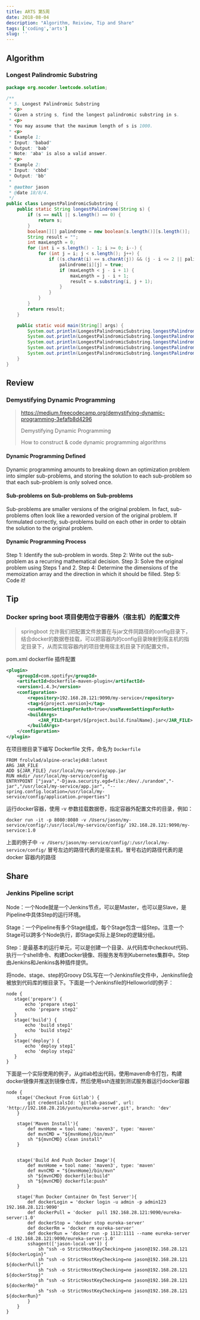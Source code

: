 ```yaml
---
title: ARTS 第5周
date: 2018-08-04
description: "Algorithm, Reiview, Tip and Share"
tags: ['coding','arts']
slug: ''
---
```


## Algorithm

### Longest Palindromic Substring

```java
package org.nocoder.leetcode.solution;

/**
 * 5. Longest Palindromic Substring
 * <p>
 * Given a string s, find the longest palindromic substring in s.
 * <p>
 * You may assume that the maximum length of s is 1000.
 * <p>
 * Example 1:
 * Input: "babad"
 * Output: "bab"
 * Note: "aba" is also a valid answer.
 * <p>
 * Example 2:
 * Input: "cbbd"
 * Output: "bb"
 *
 * @author jason
 * @date 18/8/4.
 */
public class LongestPalindromicSubstring {
    public static String longestPalindrome(String s) {
        if (s == null || s.length() == 0) {
            return s;
        }
        boolean[][] palindrome = new boolean[s.length()][s.length()];
        String result = "";
        int maxLength = 0;
        for (int i = s.length() - 1; i >= 0; i--) {
            for (int j = i; j < s.length(); j++) {
                if ((s.charAt(i) == s.charAt(j)) && (j - i <= 2 || palindrome[i + 1][j - 1])) {
                    palindrome[i][j] = true;
                    if (maxLength < j - i + 1) {
                        maxLength = j - i + 1;
                        result = s.substring(i, j + 1);
                    }
                }
            }
        }
        return result;
    }

    public static void main(String[] args) {
        System.out.println(LongestPalindromicSubstring.longestPalindrome("a"));
        System.out.println(LongestPalindromicSubstring.longestPalindrome("aa"));
        System.out.println(LongestPalindromicSubstring.longestPalindrome("aaa"));
        System.out.println(LongestPalindromicSubstring.longestPalindrome("cbbd"));
        System.out.println(LongestPalindromicSubstring.longestPalindrome("babad"));
    }
}

```

## Review

### Demystifying Dynamic Programming

> https://medium.freecodecamp.org/demystifying-dynamic-programming-3efafb8d4296
>
> Demystifying Dynamic Programming
>
> How to construct & code dynamic programming algorithms

#### Dynamic Programming Defined

Dynamic programming amounts to breaking down an optimization problem into simpler sub-problems, and storing the solution to each sub-problem so that each sub-problem is only solved once.

#### Sub-problems on Sub-problems on Sub-problems

Sub-problems are smaller versions of the original problem. In fact, sub-problems often look like a reworded version of the original problem. If formulated correctly, sub-problems build on each other in order to obtain the solution to the original problem.

#### Dynamic Programming Process

Step 1: Identify the sub-problem in words.
Step 2: Write out the sub-problem as a recurring mathematical decision.
Step 3: Solve the original problem using Steps 1 and 2.
Step 4: Determine the dimensions of the memoization array and the direction in which it should be filled.
Step 5: Code it!

## Tip

### Docker spring boot 项目使用位于容器外（宿主机）的配置文件

> springboot 允许我们把配置文件放置在与jar文件同路径的config目录下，结合docker的数据卷挂载，可以把容器内的config目录映射到宿主机的指定目录下，从而实现容器内的项目使用宿主机目录下的配置文件。

pom.xml dockerfile 插件配置

```xml
<plugin>
    <groupId>com.spotify</groupId>
    <artifactId>dockerfile-maven-plugin</artifactId>
    <version>1.4.3</version>
    <configuration>
        <repository>192.168.28.121:9090/my-service</repository>
        <tag>${project.version}</tag>
        <useMavenSettingsForAuth>true</useMavenSettingsForAuth>
        <buildArgs>
            <JAR_FILE>target/${project.build.finalName}.jar</JAR_FILE>
        </buildArgs>
    </configuration>
</plugin>
```

在项目根目录下编写 Dockerfile 文件，命名为 `Dockerfile`

```
FROM frolvlad/alpine-oraclejdk8:latest
ARG JAR_FILE
ADD ${JAR_FILE} /usr/local/my-service/app.jar
RUN mkdir /usr/local/my-service/config
ENTRYPOINT ["java","-Djava.security.egd=file:/dev/./urandom","-jar","/usr/local/my-service/app.jar", "--spring.config.location=/usr/local/my-service/config/application.properties"]
```

运行docker容器，使用 -v 参数挂载数据卷，指定容器外配置文件的目录，例如：

```
docker run -it -p 8080:8080 -v /Users/jason/my-service/config/:/usr/local/my-service/config/ 192.168.28.121:9090/my-service:1.0
```

上面的例子中 `-v /Users/jason/my-service/config/:/usr/local/my-service/config/` 冒号左边的路径代表的是宿主机，冒号右边的路径代表的是docker 容器内的路径


## Share

### Jenkins Pipeline script

Node：一个Node就是一个Jenkins节点，可以是Master，也可以是Slave，是Pipeline中具体Step的运行环境。

Stage：一个Pipeline有多个Stage组成，每个Stage包含一组Step。注意一个Stage可以跨多个Node执行，即Stage实际上是Step的逻辑分组。

Step：是最基本的运行单元，可以是创建一个目录、从代码库中checkout代码、执行一个shell命令、构建Docker镜像、将服务发布到Kubernetes集群中。Step由Jenkins和Jenkins各种插件提供。

将node、stage、step的Groovy DSL写在一个Jenkinsfile文件中，Jenkinsfile会被放到代码库的根目录下。下面是一个Jenkinsfile的Helloworld的例子：

```
node {
   stage('prepare') {
       echo 'prepare step1'
       echo 'prepare step2'
   }
   stage('build') {
       echo 'build step1'
       echo 'build step2'
   }
   stage('deploy') {
       echo 'deploy step1'
       echo 'deploy step2'
   }
}
```

下面是一个实际使用的例子，从gitlab检出代码，使用maven命令打包，构建docker镜像并推送到镜像仓库，然后使用ssh连接到测试服务器运行docker容器

```
node {
    stage('Checkout From Gitlab') {
        git credentialsId: 'gitlab-passwd', url: 'http://192.168.28.216/yuntu/eureka-server.git', branch: 'dev'
    }

    stage('Maven Install'){
        def mvnHome = tool name: 'maven3', type: 'maven'
        def mvnCMD = "${mvnHome}/bin/mvn"
        sh "${mvnCMD} clean install"
    }


    stage('Build And Push Docker Image'){
        def mvnHome = tool name: 'maven3', type: 'maven'
        def mvnCMD = "${mvnHome}/bin/mvn"
        sh "${mvnCMD} dockerfile:build"
        sh "${mvnCMD} dockerfile:push"
    }

    stage('Run Docker Container On Test Server'){
        def dockerLogin = 'docker login -u admin -p admin123 192.168.28.121:9090'
        def dockerPull = 'docker  pull 192.168.28.121:9090/eureka-server:1.0'
        def dockerStop = 'docker stop eureka-server'
        def dockerRm = 'docker rm eureka-server'
        def dockerRun = 'docker run -p 1112:1111 --name eureka-server -d 192.168.28.121:9090/eureka-server:1.0'
        sshagent(['jason-local-vm']) {
            sh "ssh -o StrictHostKeyChecking=no jason@192.168.28.121 ${dockerLogin}"
            sh "ssh -o StrictHostKeyChecking=no jason@192.168.28.121 ${dockerPull}"
            sh "ssh -o StrictHostKeyChecking=no jason@192.168.28.121 ${dockerStop}"
            sh "ssh -o StrictHostKeyChecking=no jason@192.168.28.121 ${dockerRm}"
            sh "ssh -o StrictHostKeyChecking=no jason@192.168.28.121 ${dockerRun}"
        }
    }
}
```